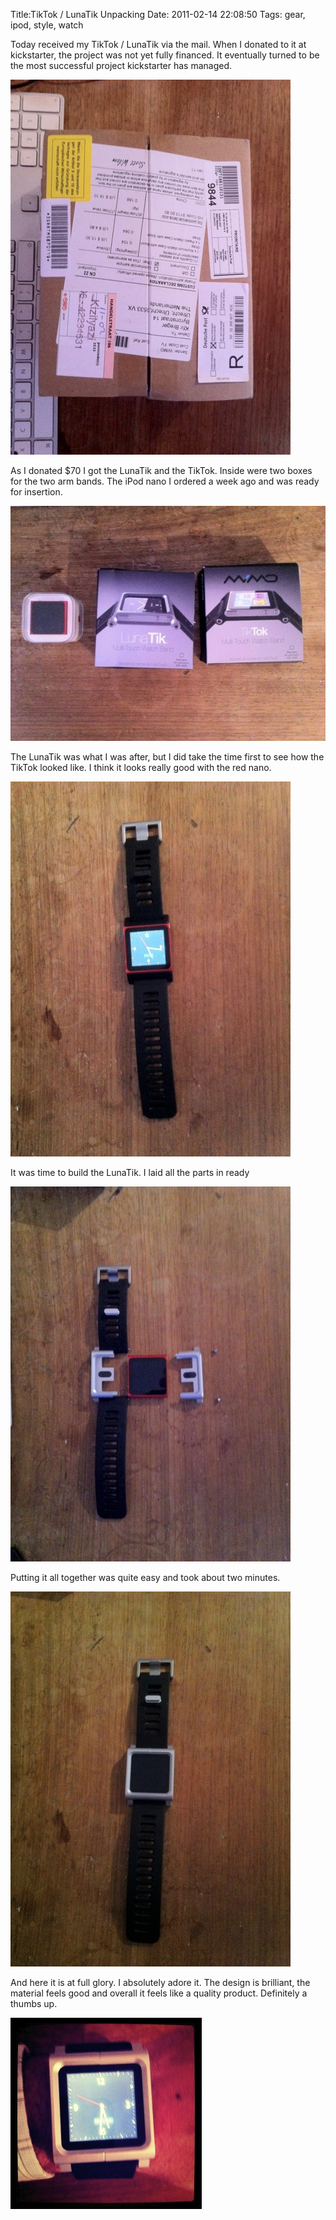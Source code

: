 Title:TikTok / LunaTik Unpacking
Date: 2011-02-14 22:08:50
Tags: gear, ipod, style, watch

Today received my TikTok / LunaTik via the mail. When I donated to it at
kickstarter, the project was not yet fully financed. It eventually turned to
be the most successful project kickstarter has managed.

![The box](/images/img_0567.jpg)

As I donated $70 I got the LunaTik and the TikTok. Inside were two boxes for
the two arm bands. The iPod nano I ordered a week ago and was ready for
insertion.

![Arm band and iPod](/images/IMG_0569.jpg)

The LunaTik was what I was after, but I did take the time first to see how the
TikTok looked like. I think it looks really good with the red nano.

![TikTok](/images/img_0572.jpg)

It was time to build the LunaTik. I laid all the parts in ready

![IMG 0574](/images/IMG_0574.jpg)

Putting it all together was quite easy and took about two minutes.

![IMG 0575](/images/IMG_0575.jpg)

And here it is at full glory. I absolutely adore it. The design is brilliant,
the material feels good and overall it feels like a quality product.
Definitely a thumbs up.

![IMG 0577](/images/LunaTik-on-my-wrist.jpg)

